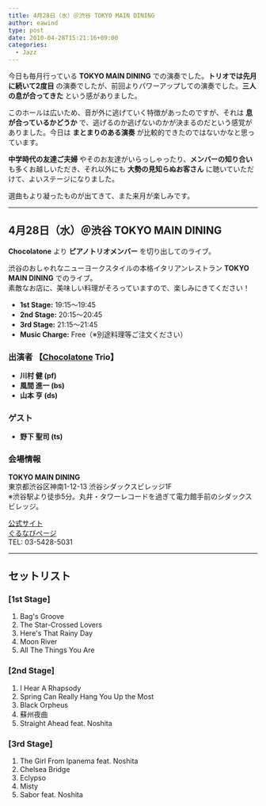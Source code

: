 ```yaml
---
title: 4月28日（水）＠渋谷 TOKYO MAIN DINING
author: eawind
type: post
date: 2010-04-28T15:21:16+09:00
categories:
  - Jazz
---
```

今日も毎月行っている **TOKYO MAIN DINING** での演奏でした。**トリオでは先月に続いて2度目** の演奏でしたが、前回よりパワーアップしての演奏でした。**三人の息が合ってきた** という感がありました。

このホールは広いため、音が外に逃げていく特徴があったのですが、それは **息が合っているかどうか** で、逃げるのか逃げないのかが決まるのだという感覚がありました。今日は **まとまりのある演奏** が比較的できたのではないかなと思っています。

**中学時代の友達ご夫婦** やそのお友達がいらっしゃったり、**メンバーの知り合い** も多くお越しいただき、それ以外にも **大勢の見知らぬお客さん** に聴いていただけて、よいステージになりました。

選曲もより凝ったものが出てきて、また来月が楽しみです。

---

## 4月28日（水）＠渋谷 TOKYO MAIN DINING

**Chocolatone** より **ピアノトリオメンバー** を切り出してのライブ。

渋谷のおしゃれなニューヨークスタイルの本格イタリアンレストラン **TOKYO MAIN DINING** でのライブ。  
素敵なお店に、美味しい料理がそろっていますので、楽しみにきてください！

- **1st Stage:** 19:15〜19:45  
- **2nd Stage:** 20:15〜20:45  
- **3rd Stage:** 21:15〜21:45  
- **Music Charge:** Free（※別途料理等ご注文ください）

### 出演者 【[Chocolatone](http://www.eawind.net/?page_id=930) Trio】
- **川村 健 (pf)**  
- **風間 進一 (bs)**  
- **山本 亨 (ds)**  

### ゲスト  
- **野下 聖司 (ts)**  

### 会場情報
**TOKYO MAIN DINING**  
東京都渋谷区神南1-12-13 渋谷シダックスビレッジ1F  
※渋谷駅より徒歩5分。丸井・タワーレコードを過ぎて電力館手前のシダックスビレッジ。  

[公式サイト](http://www.shidax.co.jp/tmd/)  
[ぐるなびページ](http://r.gnavi.co.jp/g066204/)  
TEL: 03-5428-5031  

---

## セットリスト

### [1st Stage]
1. Bag's Groove  
2. The Star-Crossed Lovers  
3. Here's That Rainy Day  
4. Moon River  
5. All The Things You Are  

### [2nd Stage]
1. I Hear A Rhapsody  
2. Spring Can Really Hang You Up the Most  
3. Black Orpheus  
4. 蘇州夜曲  
5. Straight Ahead feat. Noshita  

### [3rd Stage]
1. The Girl From Ipanema feat. Noshita  
2. Chelsea Bridge  
3. Eclypso  
4. Misty  
5. Sabor feat. Noshita  
